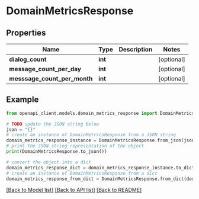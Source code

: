 # DomainMetricsResponse


## Properties

Name | Type | Description | Notes
------------ | ------------- | ------------- | -------------
**dialog_count** | **int** |  | [optional] 
**message_count_per_day** | **int** |  | [optional] 
**messsage_count_per_month** | **int** |  | [optional] 

## Example

```python
from openapi_client.models.domain_metrics_response import DomainMetricsResponse

# TODO update the JSON string below
json = "{}"
# create an instance of DomainMetricsResponse from a JSON string
domain_metrics_response_instance = DomainMetricsResponse.from_json(json)
# print the JSON string representation of the object
print(DomainMetricsResponse.to_json())

# convert the object into a dict
domain_metrics_response_dict = domain_metrics_response_instance.to_dict()
# create an instance of DomainMetricsResponse from a dict
domain_metrics_response_from_dict = DomainMetricsResponse.from_dict(domain_metrics_response_dict)
```
[[Back to Model list]](../README.md#documentation-for-models) [[Back to API list]](../README.md#documentation-for-api-endpoints) [[Back to README]](../README.md)


